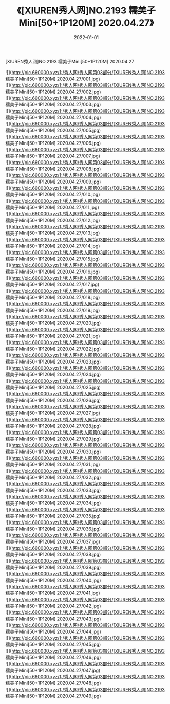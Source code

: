﻿---
layout: post
title:  《[XIUREN秀人网]NO.2193 糯美子Mini[50+1P120M] 2020.04.27》
date:   2022-01-01
img: http://pic.660000.xyz/1:/秀人网/秀人网第03部分/[XIUREN秀人网]NO.2193 糯美子Mini[50+1P120M] 2020.04.27/000.jpg
categories: [美女, 清纯, 唯美]
---

[XIUREN秀人网]NO.2193 糯美子Mini[50+1P120M] 2020.04.27

 ![](http://pic.660000.xyz/1:/秀人网/秀人网第03部分/[XIUREN秀人网]NO.2193 糯美子Mini[50+1P120M] 2020.04.27/001.jpg) <br>![](http://pic.660000.xyz/1:/秀人网/秀人网第03部分/[XIUREN秀人网]NO.2193 糯美子Mini[50+1P120M] 2020.04.27/002.jpg) <br>![](http://pic.660000.xyz/1:/秀人网/秀人网第03部分/[XIUREN秀人网]NO.2193 糯美子Mini[50+1P120M] 2020.04.27/003.jpg) <br>![](http://pic.660000.xyz/1:/秀人网/秀人网第03部分/[XIUREN秀人网]NO.2193 糯美子Mini[50+1P120M] 2020.04.27/004.jpg) <br>![](http://pic.660000.xyz/1:/秀人网/秀人网第03部分/[XIUREN秀人网]NO.2193 糯美子Mini[50+1P120M] 2020.04.27/005.jpg) <br>![](http://pic.660000.xyz/1:/秀人网/秀人网第03部分/[XIUREN秀人网]NO.2193 糯美子Mini[50+1P120M] 2020.04.27/006.jpg) <br>![](http://pic.660000.xyz/1:/秀人网/秀人网第03部分/[XIUREN秀人网]NO.2193 糯美子Mini[50+1P120M] 2020.04.27/007.jpg) <br>![](http://pic.660000.xyz/1:/秀人网/秀人网第03部分/[XIUREN秀人网]NO.2193 糯美子Mini[50+1P120M] 2020.04.27/008.jpg) <br>![](http://pic.660000.xyz/1:/秀人网/秀人网第03部分/[XIUREN秀人网]NO.2193 糯美子Mini[50+1P120M] 2020.04.27/009.jpg) <br>![](http://pic.660000.xyz/1:/秀人网/秀人网第03部分/[XIUREN秀人网]NO.2193 糯美子Mini[50+1P120M] 2020.04.27/010.jpg) <br>![](http://pic.660000.xyz/1:/秀人网/秀人网第03部分/[XIUREN秀人网]NO.2193 糯美子Mini[50+1P120M] 2020.04.27/011.jpg) <br>![](http://pic.660000.xyz/1:/秀人网/秀人网第03部分/[XIUREN秀人网]NO.2193 糯美子Mini[50+1P120M] 2020.04.27/012.jpg) <br>![](http://pic.660000.xyz/1:/秀人网/秀人网第03部分/[XIUREN秀人网]NO.2193 糯美子Mini[50+1P120M] 2020.04.27/013.jpg) <br>![](http://pic.660000.xyz/1:/秀人网/秀人网第03部分/[XIUREN秀人网]NO.2193 糯美子Mini[50+1P120M] 2020.04.27/014.jpg) <br>![](http://pic.660000.xyz/1:/秀人网/秀人网第03部分/[XIUREN秀人网]NO.2193 糯美子Mini[50+1P120M] 2020.04.27/015.jpg) <br>![](http://pic.660000.xyz/1:/秀人网/秀人网第03部分/[XIUREN秀人网]NO.2193 糯美子Mini[50+1P120M] 2020.04.27/016.jpg) <br>![](http://pic.660000.xyz/1:/秀人网/秀人网第03部分/[XIUREN秀人网]NO.2193 糯美子Mini[50+1P120M] 2020.04.27/017.jpg) <br>![](http://pic.660000.xyz/1:/秀人网/秀人网第03部分/[XIUREN秀人网]NO.2193 糯美子Mini[50+1P120M] 2020.04.27/018.jpg) <br>![](http://pic.660000.xyz/1:/秀人网/秀人网第03部分/[XIUREN秀人网]NO.2193 糯美子Mini[50+1P120M] 2020.04.27/019.jpg) <br>![](http://pic.660000.xyz/1:/秀人网/秀人网第03部分/[XIUREN秀人网]NO.2193 糯美子Mini[50+1P120M] 2020.04.27/020.jpg) <br>![](http://pic.660000.xyz/1:/秀人网/秀人网第03部分/[XIUREN秀人网]NO.2193 糯美子Mini[50+1P120M] 2020.04.27/021.jpg) <br>![](http://pic.660000.xyz/1:/秀人网/秀人网第03部分/[XIUREN秀人网]NO.2193 糯美子Mini[50+1P120M] 2020.04.27/022.jpg) <br>![](http://pic.660000.xyz/1:/秀人网/秀人网第03部分/[XIUREN秀人网]NO.2193 糯美子Mini[50+1P120M] 2020.04.27/023.jpg) <br>![](http://pic.660000.xyz/1:/秀人网/秀人网第03部分/[XIUREN秀人网]NO.2193 糯美子Mini[50+1P120M] 2020.04.27/024.jpg) <br>![](http://pic.660000.xyz/1:/秀人网/秀人网第03部分/[XIUREN秀人网]NO.2193 糯美子Mini[50+1P120M] 2020.04.27/025.jpg) <br>![](http://pic.660000.xyz/1:/秀人网/秀人网第03部分/[XIUREN秀人网]NO.2193 糯美子Mini[50+1P120M] 2020.04.27/026.jpg) <br>![](http://pic.660000.xyz/1:/秀人网/秀人网第03部分/[XIUREN秀人网]NO.2193 糯美子Mini[50+1P120M] 2020.04.27/027.jpg) <br>![](http://pic.660000.xyz/1:/秀人网/秀人网第03部分/[XIUREN秀人网]NO.2193 糯美子Mini[50+1P120M] 2020.04.27/028.jpg) <br>![](http://pic.660000.xyz/1:/秀人网/秀人网第03部分/[XIUREN秀人网]NO.2193 糯美子Mini[50+1P120M] 2020.04.27/029.jpg) <br>![](http://pic.660000.xyz/1:/秀人网/秀人网第03部分/[XIUREN秀人网]NO.2193 糯美子Mini[50+1P120M] 2020.04.27/030.jpg) <br>![](http://pic.660000.xyz/1:/秀人网/秀人网第03部分/[XIUREN秀人网]NO.2193 糯美子Mini[50+1P120M] 2020.04.27/031.jpg) <br>![](http://pic.660000.xyz/1:/秀人网/秀人网第03部分/[XIUREN秀人网]NO.2193 糯美子Mini[50+1P120M] 2020.04.27/032.jpg) <br>![](http://pic.660000.xyz/1:/秀人网/秀人网第03部分/[XIUREN秀人网]NO.2193 糯美子Mini[50+1P120M] 2020.04.27/033.jpg) <br>![](http://pic.660000.xyz/1:/秀人网/秀人网第03部分/[XIUREN秀人网]NO.2193 糯美子Mini[50+1P120M] 2020.04.27/034.jpg) <br>![](http://pic.660000.xyz/1:/秀人网/秀人网第03部分/[XIUREN秀人网]NO.2193 糯美子Mini[50+1P120M] 2020.04.27/035.jpg) <br>![](http://pic.660000.xyz/1:/秀人网/秀人网第03部分/[XIUREN秀人网]NO.2193 糯美子Mini[50+1P120M] 2020.04.27/036.jpg) <br>![](http://pic.660000.xyz/1:/秀人网/秀人网第03部分/[XIUREN秀人网]NO.2193 糯美子Mini[50+1P120M] 2020.04.27/037.jpg) <br>![](http://pic.660000.xyz/1:/秀人网/秀人网第03部分/[XIUREN秀人网]NO.2193 糯美子Mini[50+1P120M] 2020.04.27/038.jpg) <br>![](http://pic.660000.xyz/1:/秀人网/秀人网第03部分/[XIUREN秀人网]NO.2193 糯美子Mini[50+1P120M] 2020.04.27/039.jpg) <br>![](http://pic.660000.xyz/1:/秀人网/秀人网第03部分/[XIUREN秀人网]NO.2193 糯美子Mini[50+1P120M] 2020.04.27/040.jpg) <br>![](http://pic.660000.xyz/1:/秀人网/秀人网第03部分/[XIUREN秀人网]NO.2193 糯美子Mini[50+1P120M] 2020.04.27/041.jpg) <br>![](http://pic.660000.xyz/1:/秀人网/秀人网第03部分/[XIUREN秀人网]NO.2193 糯美子Mini[50+1P120M] 2020.04.27/042.jpg) <br>![](http://pic.660000.xyz/1:/秀人网/秀人网第03部分/[XIUREN秀人网]NO.2193 糯美子Mini[50+1P120M] 2020.04.27/043.jpg) <br>![](http://pic.660000.xyz/1:/秀人网/秀人网第03部分/[XIUREN秀人网]NO.2193 糯美子Mini[50+1P120M] 2020.04.27/044.jpg) <br>![](http://pic.660000.xyz/1:/秀人网/秀人网第03部分/[XIUREN秀人网]NO.2193 糯美子Mini[50+1P120M] 2020.04.27/045.jpg) <br>![](http://pic.660000.xyz/1:/秀人网/秀人网第03部分/[XIUREN秀人网]NO.2193 糯美子Mini[50+1P120M] 2020.04.27/046.jpg) <br>![](http://pic.660000.xyz/1:/秀人网/秀人网第03部分/[XIUREN秀人网]NO.2193 糯美子Mini[50+1P120M] 2020.04.27/047.jpg) <br>![](http://pic.660000.xyz/1:/秀人网/秀人网第03部分/[XIUREN秀人网]NO.2193 糯美子Mini[50+1P120M] 2020.04.27/048.jpg) <br>![](http://pic.660000.xyz/1:/秀人网/秀人网第03部分/[XIUREN秀人网]NO.2193 糯美子Mini[50+1P120M] 2020.04.27/049.jpg) <br>